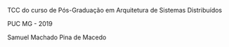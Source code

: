 TCC do curso de Pós-Graduação em Arquitetura de Sistemas Distribuídos

PUC MG - 2019

Samuel Machado Pina de Macedo
